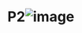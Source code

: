 # P2![image](https://github.com/Prachi01a/P2/assets/145960224/ce1ae2f4-937b-4ba0-904c-685179c056ee)
